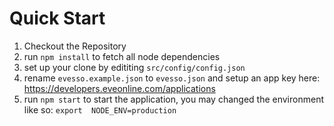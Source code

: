 
# Quick Start

1. Checkout the Repository
2. run `npm install` to fetch all node dependencies
3. set up your clone by edititing `src/config/config.json`
4. rename `evesso.example.json` to `evesso.json` and setup an app key here: https://developers.eveonline.com/applications
5. run `npm start` to start the application, you may changed the environment like so: `export 
NODE_ENV=production`